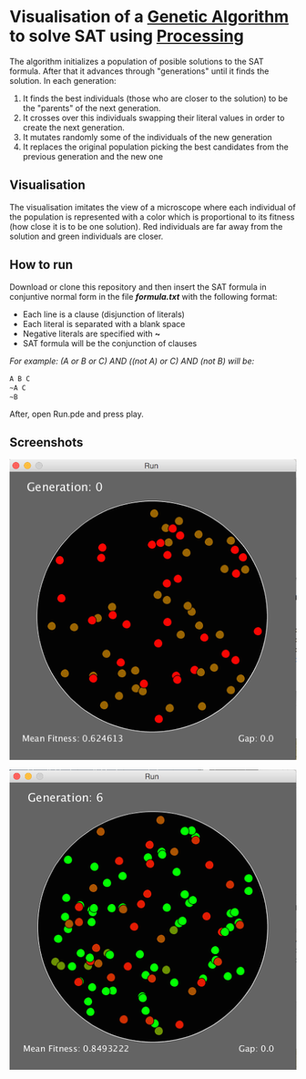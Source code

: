 Visualisation of a [Genetic Algorithm](https://en.wikipedia.org/wiki/Genetic_algorithm) to solve SAT using [Processing](https://processing.org/)
=========

The algorithm initializes a population of posible solutions to the SAT formula. After that it advances through "generations" until it finds the solution. In each generation:

1. It finds the best individuals (those who are closer to the solution) to be the "parents" of the next generation.
2. It crosses over this individuals swapping their literal values in order to create the next generation.
3. It mutates randomly some of the individuals of the new generation
4. It replaces the original population picking the best candidates from the previous generation and the new one

## Visualisation

The visualisation imitates the view of a microscope where each individual of the population is represented with a color which is proportional to its fitness (how close it is to be one solution). Red individuals are far away from the solution and green individuals are closer. 


## How to run

Download or clone this repository and then insert the SAT formula in conjuntive normal form in the file ***formula.txt*** with the following format:

* Each line is a clause (disjunction of literals)
* Each literal is separated with a blank space
* Negative literals are specified with **~**
* SAT formula will be the conjunction of clauses

*For example: (A or B or C) AND ((not A) or C) AND (not B) will be:*

```
A B C
~A C
~B
```
After, open Run.pde and press play.

## Screenshots

![start](https://raw.githubusercontent.com/wainitz/visualGA/master/Run/img/start.png)

![evolution](https://raw.githubusercontent.com/wainitz/visualGA/master/Run/img/evolution.png)






